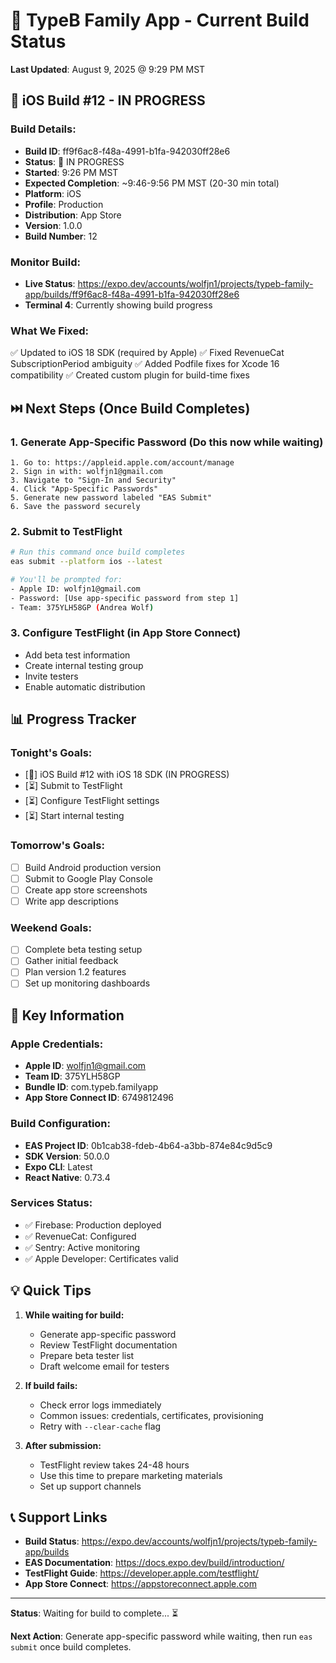 # 🚀 TypeB Family App - Current Build Status

**Last Updated**: August 9, 2025 @ 9:29 PM MST

## 📱 iOS Build #12 - IN PROGRESS

### Build Details:
- **Build ID**: ff9f6ac8-f48a-4991-b1fa-942030ff28e6
- **Status**: 🔄 IN PROGRESS
- **Started**: 9:26 PM MST
- **Expected Completion**: ~9:46-9:56 PM MST (20-30 min total)
- **Platform**: iOS
- **Profile**: Production
- **Distribution**: App Store
- **Version**: 1.0.0
- **Build Number**: 12

### Monitor Build:
- **Live Status**: https://expo.dev/accounts/wolfjn1/projects/typeb-family-app/builds/ff9f6ac8-f48a-4991-b1fa-942030ff28e6
- **Terminal 4**: Currently showing build progress

### What We Fixed:
✅ Updated to iOS 18 SDK (required by Apple)
✅ Fixed RevenueCat SubscriptionPeriod ambiguity
✅ Added Podfile fixes for Xcode 16 compatibility
✅ Created custom plugin for build-time fixes

## ⏭️ Next Steps (Once Build Completes)

### 1. Generate App-Specific Password (Do this now while waiting)
```
1. Go to: https://appleid.apple.com/account/manage
2. Sign in with: wolfjn1@gmail.com
3. Navigate to "Sign-In and Security"
4. Click "App-Specific Passwords"
5. Generate new password labeled "EAS Submit"
6. Save the password securely
```

### 2. Submit to TestFlight
```bash
# Run this command once build completes
eas submit --platform ios --latest

# You'll be prompted for:
- Apple ID: wolfjn1@gmail.com
- Password: [Use app-specific password from step 1]
- Team: 375YLH58GP (Andrea Wolf)
```

### 3. Configure TestFlight (in App Store Connect)
- Add beta test information
- Create internal testing group
- Invite testers
- Enable automatic distribution

## 📊 Progress Tracker

### Tonight's Goals:
- [🔄] iOS Build #12 with iOS 18 SDK (IN PROGRESS)
- [⏳] Submit to TestFlight
- [⏳] Configure TestFlight settings
- [⏳] Start internal testing

### Tomorrow's Goals:
- [ ] Build Android production version
- [ ] Submit to Google Play Console
- [ ] Create app store screenshots
- [ ] Write app descriptions

### Weekend Goals:
- [ ] Complete beta testing setup
- [ ] Gather initial feedback
- [ ] Plan version 1.2 features
- [ ] Set up monitoring dashboards

## 🎯 Key Information

### Apple Credentials:
- **Apple ID**: wolfjn1@gmail.com
- **Team ID**: 375YLH58GP
- **Bundle ID**: com.typeb.familyapp
- **App Store Connect ID**: 6749812496

### Build Configuration:
- **EAS Project ID**: 0b1cab38-fdeb-4b64-a3bb-874e84c9d5c9
- **SDK Version**: 50.0.0
- **Expo CLI**: Latest
- **React Native**: 0.73.4

### Services Status:
- ✅ Firebase: Production deployed
- ✅ RevenueCat: Configured
- ✅ Sentry: Active monitoring
- ✅ Apple Developer: Certificates valid

## 💡 Quick Tips

1. **While waiting for build:**
   - Generate app-specific password
   - Review TestFlight documentation
   - Prepare beta tester list
   - Draft welcome email for testers

2. **If build fails:**
   - Check error logs immediately
   - Common issues: credentials, certificates, provisioning
   - Retry with `--clear-cache` flag

3. **After submission:**
   - TestFlight review takes 24-48 hours
   - Use this time to prepare marketing materials
   - Set up support channels

## 📞 Support Links

- **Build Status**: https://expo.dev/accounts/wolfjn1/projects/typeb-family-app/builds
- **EAS Documentation**: https://docs.expo.dev/build/introduction/
- **TestFlight Guide**: https://developer.apple.com/testflight/
- **App Store Connect**: https://appstoreconnect.apple.com

---

**Status**: Waiting for build to complete... ⏳

**Next Action**: Generate app-specific password while waiting, then run `eas submit` once build completes.